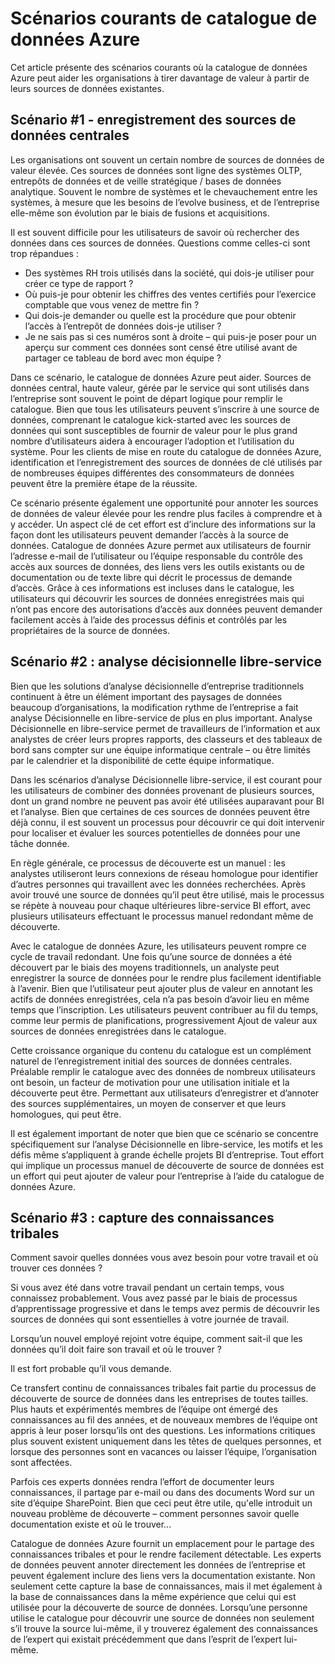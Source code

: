 <properties
   pageTitle="Les scénarios courants de catalogue de données Azure | Microsoft Azure"
   description="Vue d’ensemble des scénarios communs d’Azure catalogue de données, y compris l’inscription et la découverte des sources de données de valeur élevée, permettant l’analyse décisionnelle libre-service et de l’acquisition des connaissances tribales existant sur les sources de données et les processus."
   services="data-catalog"
   documentationCenter=""
   authors="steelanddata"
   manager="NA"
   editor=""
   tags=""/>
<tags
   ms.service="data-catalog"
   ms.devlang="NA"
   ms.topic="article"
   ms.tgt_pltfrm="NA"
   ms.workload="data-catalog"
   ms.date="10/03/2016"
   ms.author="maroche"/>


# <a name="azure-data-catalog-common-scenarios"></a>Scénarios courants de catalogue de données Azure

Cet article présente des scénarios courants où la catalogue de données Azure peut aider les organisations à tirer davantage de valeur à partir de leurs sources de données existantes.

## <a name="scenario-1---registration-of-central-data-sources"></a>Scénario #1 - enregistrement des sources de données centrales

Les organisations ont souvent un certain nombre de sources de données de valeur élevée. Ces sources de données sont ligne des systèmes OLTP, entrepôts de données et de veille stratégique / bases de données analytique. Souvent le nombre de systèmes et le chevauchement entre les systèmes, à mesure que les besoins de l’evolve business, et de l’entreprise elle-même son évolution par le biais de fusions et acquisitions.

Il est souvent difficile pour les utilisateurs de savoir où rechercher des données dans ces sources de données. Questions comme celles-ci sont trop répandues :

- Des systèmes RH trois utilisés dans la société, qui dois-je utiliser pour créer ce type de rapport ?
- Où puis-je pour obtenir les chiffres des ventes certifiés pour l’exercice comptable que vous venez de mettre fin ?
- Qui dois-je demander ou quelle est la procédure que pour obtenir l’accès à l’entrepôt de données dois-je utiliser ?
- Je ne sais pas si ces numéros sont à droite – qui puis-je poser pour un aperçu sur comment ces données sont censé être utilisé avant de partager ce tableau de bord avec mon équipe ?

Dans ce scénario, le catalogue de données Azure peut aider. Sources de données central, haute valeur, gérée par le service qui sont utilisés dans l’entreprise sont souvent le point de départ logique pour remplir le catalogue. Bien que tous les utilisateurs peuvent s’inscrire à une source de données, comprenant le catalogue kick-started avec les sources de données qui sont susceptibles de fournir de valeur pour le plus grand nombre d’utilisateurs aidera à encourager l’adoption et l’utilisation du système. Pour les clients de mise en route du catalogue de données Azure, identification et l’enregistrement des sources de données de clé utilisés par de nombreuses équipes différentes des consommateurs de données peuvent être la première étape de la réussite.

Ce scénario présente également une opportunité pour annoter les sources de données de valeur élevée pour les rendre plus faciles à comprendre et à y accéder. Un aspect clé de cet effort est d’inclure des informations sur la façon dont les utilisateurs peuvent demander l’accès à la source de données. Catalogue de données Azure permet aux utilisateurs de fournir l’adresse e-mail de l’utilisateur ou l’équipe responsable du contrôle des accès aux sources de données, des liens vers les outils existants ou de documentation ou de texte libre qui décrit le processus de demande d’accès. Grâce à ces informations est incluses dans le catalogue, les utilisateurs qui découvrir les sources de données enregistrées mais qui n’ont pas encore des autorisations d’accès aux données peuvent demander facilement accès à l’aide des processus définis et contrôlés par les propriétaires de la source de données.

## <a name="scenario-2---self-service-business-intelligence"></a>Scénario #2 : analyse décisionnelle libre-service

Bien que les solutions d’analyse décisionnelle d’entreprise traditionnels continuent à être un élément important des paysages de données beaucoup d’organisations, la modification rythme de l’entreprise a fait analyse Décisionnelle en libre-service de plus en plus important. Analyse Décisionnelle en libre-service permet de travailleurs de l’information et aux analystes de créer leurs propres rapports, des classeurs et des tableaux de bord sans compter sur une équipe informatique centrale – ou être limités par le calendrier et la disponibilité de cette équipe informatique.

Dans les scénarios d’analyse Décisionnelle libre-service, il est courant pour les utilisateurs de combiner des données provenant de plusieurs sources, dont un grand nombre ne peuvent pas avoir été utilisées auparavant pour BI et l’analyse. Bien que certaines de ces sources de données peuvent être déjà connu, il est souvent un processus pour découvrir ce qui doit intervenir pour localiser et évaluer les sources potentielles de données pour une tâche donnée.

En règle générale, ce processus de découverte est un manuel : les analystes utiliseront leurs connexions de réseau homologue pour identifier d’autres personnes qui travaillent avec les données recherchées. Après avoir trouvé une source de données qu’il peut être utilisé, mais le processus se répète à nouveau pour chaque ultérieures libre-service BI effort, avec plusieurs utilisateurs effectuant le processus manuel redondant même de découverte.

Avec le catalogue de données Azure, les utilisateurs peuvent rompre ce cycle de travail redondant. Une fois qu’une source de données a été découvert par le biais des moyens traditionnels, un analyste peut enregistrer la source de données pour le rendre plus facilement identifiable à l’avenir. Bien que l’utilisateur peut ajouter plus de valeur en annotant les actifs de données enregistrées, cela n’a pas besoin d’avoir lieu en même temps que l’inscription. Les utilisateurs peuvent contribuer au fil du temps, comme leur permis de planifications, progressivement Ajout de valeur aux sources de données enregistrées dans le catalogue.

Cette croissance organique du contenu du catalogue est un complément naturel de l’enregistrement initial des sources de données centrales. Préalable remplir le catalogue avec des données de nombreux utilisateurs ont besoin, un facteur de motivation pour une utilisation initiale et la découverte peut être. Permettant aux utilisateurs d’enregistrer et d’annoter des sources supplémentaires, un moyen de conserver et que leurs homologues, qui peut être.

Il est également important de noter que bien que ce scénario se concentre spécifiquement sur l’analyse Décisionnelle en libre-service, les motifs et les défis même s’appliquent à grande échelle projets BI d’entreprise. Tout effort qui implique un processus manuel de découverte de source de données est un effort qui peut ajouter de valeur pour l’entreprise à l’aide du catalogue de données Azure.

## <a name="scenario-3---capturing-tribal-knowledge"></a>Scénario #3 : capture des connaissances tribales

Comment savoir quelles données vous avez besoin pour votre travail et où trouver ces données ?

Si vous avez été dans votre travail pendant un certain temps, vous connaissez probablement. Vous avez passé par le biais de processus d’apprentissage progressive et dans le temps avez permis de découvrir les sources de données qui sont essentielles à votre journée de travail.

Lorsqu’un nouvel employé rejoint votre équipe, comment sait-il que les données qu’il doit faire son travail et où le trouver ?

Il est fort probable qu’il vous demande.

Ce transfert continu de connaissances tribales fait partie du processus de découverte de source de données dans les entreprises de toutes tailles. Plus hauts et expérimentés membres de l’équipe ont émergé des connaissances au fil des années, et de nouveaux membres de l’équipe ont appris à leur poser lorsqu’ils ont des questions. Les informations critiques plus souvent existent uniquement dans les têtes de quelques personnes, et lorsque des personnes sont en vacances ou laisser l’équipe, l’organisation sont affectées.

Parfois ces experts données rendra l’effort de documenter leurs connaissances, il partage par e-mail ou dans des documents Word sur un site d’équipe SharePoint. Bien que ceci peut être utile, qu'elle introduit un nouveau problème de découverte – comment personnes savoir quelle documentation existe et où le trouver...

Catalogue de données Azure fournit un emplacement pour le partage des connaissances tribales et pour le rendre facilement détectable. Les experts de données peuvent annoter directement les données de l’entreprise et peuvent également inclure des liens vers la documentation existante. Non seulement cette capture la base de connaissances, mais il met également à la base de connaissances dans la même expérience que celui qui est utilisée pour la découverte de source de données. Lorsqu’une personne utilise le catalogue pour découvrir une source de données non seulement s’il trouve la source lui-même, il y trouverez également des connaissances de l’expert qui existait précédemment que dans l’esprit de l’expert lui-même.
